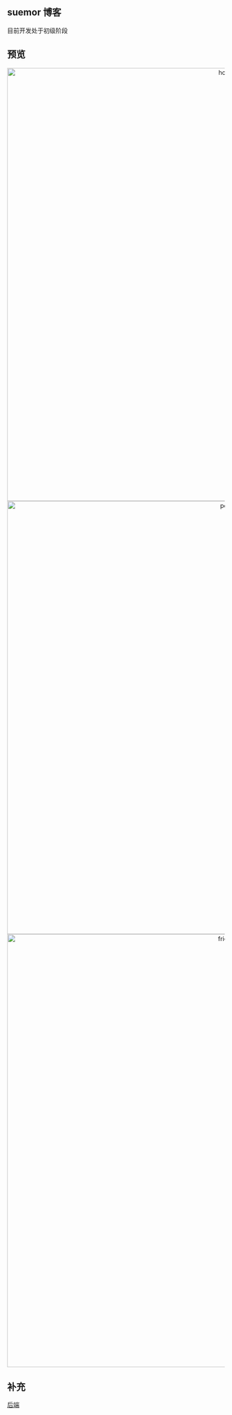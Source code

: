 ## suemor 博客 
目前开发处于初级阶段
## 预览

<p align="middle">
<img src="https://y.suemor.com/imagessuemor-home-1.jpg" width="1000" alt="home"  />
<img src="https://y.suemor.com/imagessuemor-post-1.jpg" width="1000" alt="post"  />
<img src="https://y.suemor.com/imagesfriends2-1.jpg" width="1000" alt="friend"  />
</p>

## 补充

[后端](https://github.com/suemor233/suemor-core) 


